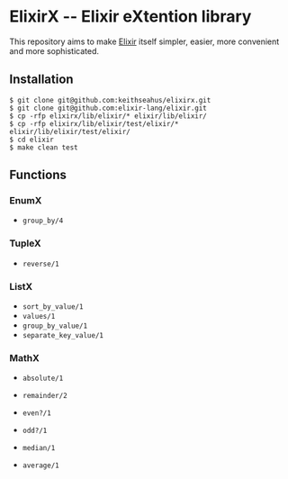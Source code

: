 ElixirX -- Elixir eXtention library
===================================

This repository aims to make [Elixir][1] itself simpler, easier, more convenient and more sophisticated.

## Installation

    $ git clone git@github.com:keithseahus/elixirx.git
    $ git clone git@github.com:elixir-lang/elixir.git
    $ cp -rfp elixirx/lib/elixir/* elixir/lib/elixir/
    $ cp -rfp elixirx/lib/elixir/test/elixir/* elixir/lib/elixir/test/elixir/
    $ cd elixir
    $ make clean test

## Functions

### EnumX

* `group_by/4`

### TupleX

* `reverse/1`

### ListX

* `sort_by_value/1`
* `values/1`
* `group_by_value/1`
* `separate_key_value/1`

### MathX

* `absolute/1`
* `remainder/2`
* `even?/1`
* `odd?/1`
* `median/1`
* `average/1`

  [1]: https://github.com/elixir-lang/elixir

